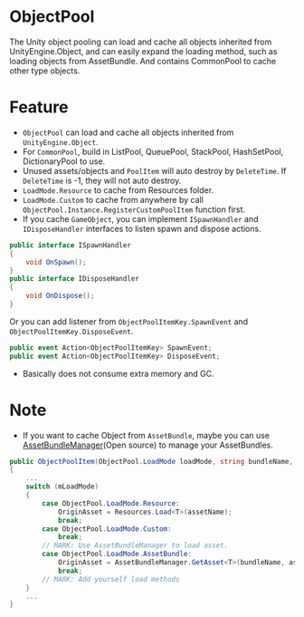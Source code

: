 # ObjectPool
The Unity object pooling can load and cache all objects inherited from UnityEngine.Object, and can easily expand the loading method, such as loading objects from AssetBundle. 
And contains CommonPool to cache other type objects.

# Feature
* `ObjectPool` can load and cache all objects inherited from `UnityEngine.Object`.
* For `CommonPool`, build in ListPool, QueuePool, StackPool, HashSetPool, DictionaryPool to use.
* Unused assets/objects and `PoolItem` will auto destroy by `DeleteTime`. If `DeleteTime` is -1, they will not auto destroy.
* `LoadMode.Resource` to cache from Resources folder.
* `LoadMode.Custom` to cache from anywhere by call `ObjectPool.Instance.RegisterCustomPoolItem` function first.
* If you cache `GameObject`, you can implement `ISpawnHandler` and `IDisposeHandler` interfaces to listen spawn and dispose actions.
```c#
public interface ISpawnHandler
{
    void OnSpawn();
}
public interface IDisposeHandler
{
    void OnDispose();
}
```
Or you can add listener from `ObjectPoolItemKey.SpawnEvent` and `ObjectPoolItemKey.DisposeEvent`.
```c#
public event Action<ObjectPoolItemKey> SpawnEvent;
public event Action<ObjectPoolItemKey> DisposeEvent;
```
* Basically does not consume extra memory and GC.

# Note
* If you want to cache Object from `AssetBundle`, maybe you can use [AssetBundleManager](https://github.com/Mr-sB/AssetBundleManager)(Open source) to manage your AssetBundles.
```c#
public ObjectPoolItem(ObjectPool.LoadMode loadMode, string bundleName, string assetName, DeleteTime deleteTime) : base(deleteTime)
{
    ...
    switch (mLoadMode)
    {
        case ObjectPool.LoadMode.Resource:
            OriginAsset = Resources.Load<T>(assetName);
            break;
        case ObjectPool.LoadMode.Custom:
            break;
        // MARK: Use AssetBundleManager to load asset.
        case ObjectPool.LoadMode.AssetBundle:
            OriginAsset = AssetBundleManager.GetAsset<T>(bundleName, assetName);
            break;
        // MARK: Add yourself load methods
    }
    ...
}
```
